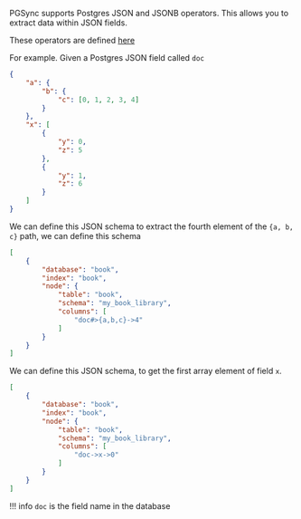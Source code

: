 PGSync supports Postgres JSON and JSONB operators.
This allows you to extract data within JSON fields.

These operators are defined [here](https://www.postgresql.org/docs/current/functions-json.html)

For example. Given a Postgres JSON field called `doc`

```JSON
{
    "a": {
        "b": {
            "c": [0, 1, 2, 3, 4]
        }
    },
    "x": [
        {
            "y": 0,
            "z": 5
        },
        {
            "y": 1,
            "z": 6
        }
    ]
}
```


We can define this JSON schema to extract the fourth element of the 
`{a, b, c}` path, we can define this schema

```JSON
[
    {
        "database": "book",
        "index": "book",
        "node": {
            "table": "book",
            "schema": "my_book_library",
            "columns": [
                "doc#>{a,b,c}->4"
            ]
        }
    }
]
```


We can define this JSON schema, to get the first array element of field `x`.

```JSON
[
    {
        "database": "book",
        "index": "book",
        "node": {
            "table": "book",
            "schema": "my_book_library",
            "columns": [
                "doc->x->0"
            ]
        }
    }
]
```

!!! info
    `doc` is the field name in the database
